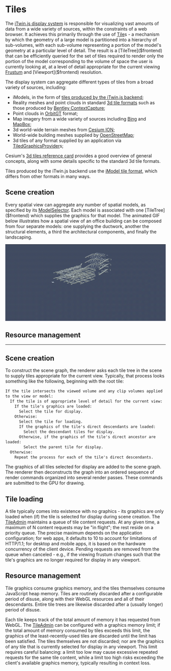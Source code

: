 # Tiles

The [iTwin.js display system](./overview.md) is responsible for visualizing vast amounts of data from a wide variety of sources, within the constraints of a web browser. It achieves this primarily through the use of [Tile]($frontend)s - a mechanism by which the geometry of a large model is partitioned into a hierarchy of sub-volumes, with each sub-volume representing a portion of the model's geometry at a particular level of detail. The result is a [TileTree]($frontend) that can be efficiently queried for the set of tiles required to render only the portion of the model corresponding to the volume of space the user is currently looking at, at a level of detail appropriate for the current viewing [Frustum]($common) and [Viewport]($frontend) resolution.

The display system can aggregate different types of tiles from a broad variety of sources, including:

- iModels, in the form of [tiles produced by the iTwin.js backend](./TileFormat.md);
- Reality meshes and point clouds in standard [3d tile formats](https://github.com/CesiumGS/3d-tiles) such as those produced by [Bentley ContextCapture](https://www.bentley.com/en/products/product-line/reality-modeling-software/contextcapture);
- Point clouds in [OrbitGT](https://orbitgt.com/) format;
- Map imagery from a wide variety of sources including [Bing](https://www.microsoft.com/en-us/maps) and [MapBox](https://www.mapbox.com/);
- 3d world-wide terrain meshes from [Cesium ION](https://cesium.com/platform/cesium-ion/content/cesium-world-terrain/);
- World-wide building meshes supplied by [OpenStreetMap](https://osmbuildings.org/);
- 3d tiles of any format supplied by an application via [TiledGraphicsProvider](./TiledGraphicsProvider.md)s;

Cesium's [3d tiles reference card](https://github.com/CesiumGS/3d-tiles/blob/main/3d-tiles-reference-card.pdf) provides a good overview of general concepts, along with some details specific to the standard 3d tile formats.

Tiles produced by the iTwin.js backend use the [iModel tile format](./TileFormat.md), which differs from other formats in many ways.

## Scene creation

Every spatial view can aggregate any number of spatial models, as specified by its [ModelSelector]($backend). Each model is associated with one [TileTree]($frontend) which supplies the graphics for that model. The animated GIF below illustrates how a spatial view of an office building can be composed from four separate models: one supplying the ductwork, another the structural elements, a third the architectural components, and finally the landscaping.

![Composing a view from multiple models](./assets/office-models.gif)


## Resource management


--- --- ----

## Scene creation

To construct the scene graph, the renderer asks each tile tree in the scene to supply tiles appropriate for the current view. Typically, that process looks something like the following, beginning with the root tile:

```
If the tile intersects the viewed volume and any clip volumes applied to the view or model:
  If the tile is of appropriate level of detail for the current view:
    If the tile's graphics are loaded:
      Select the tile for display.
    Otherwise:
      Select the tile for loading.
      If the graphics of the tile's direct descendants are loaded:
        Select the descendant tiles for display.
      Otherwise, if the graphics of the tile's direct ancestor are loaded:
        Select the parent tile for display.
  Otherwise:
    Repeat the process for each of the tile's direct descendants.
```

The graphics of all tiles selected for display are added to the scene graph. The renderer then deconstructs the graph into an ordered sequence of render commands organized into several render passes. These commands are submitted to the GPU for drawing.

## Tile loading

A tile typically comes into existence with no graphics - its graphics are only loaded when (if) the tile is selected for display during scene creation. The [TileAdmin]($frontend) maintains a queue of tile content requests. At any given time, a maximum of N content requests may be "in flight"; the rest reside on a priority queue. The precise maximum depends on the application configuration; for web apps, it defaults to 10 to account for limitations of HTTP/1.1; for desktop and mobile apps, it is based on the hardware concurrency of the client device. Pending requests are removed from the queue when canceled - e.g., if the viewing frustum changes such that the tile's graphics are no longer required for display in any viewport.

## Resource management

Tile graphics consume graphics memory, and the tiles themselves consume JavaScript heap memory. Tiles are routinely discarded after a configurable period of disuse, along with their WebGL resources and all of their descendants. Entire tile trees are likewise discarded after a (usually longer) period of disuse.

Each tile keeps track of the total amount of memory it has requested from WebGL. The [TileAdmin]($frontend) can be configured with a graphics memory limit; if the total amount of memory consumed by tiles exceeds this limit, the graphics of the least-recently-used tiles are discarded until the limit has been satisfied. The tiles themselves are not discarded; nor are the graphics of any tile that is currently selected for display in any viewport. This limit requires careful balancing: a limit too low may cause excessive repeated requests for the same tile content, while a limit too high risks exceeding the client's available graphics memory, typically resulting in context loss.

